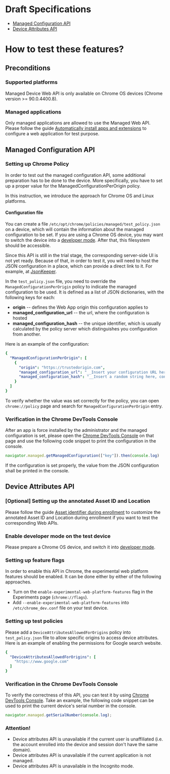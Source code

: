 # Draft Specifications

* [Managed Configuration API](https://wicg.github.io/WebApiDevice/managed_config)
* [Device Attributes API](https://wicg.github.io/WebApiDevice/device_attributes/)

# How to test these features?

## Preconditions
### Supported platforms
Managed Device Web API is only available on Chrome OS devices (Chrome version >= 90.0.4400.8).

### Managed applications
Only managed applications are allowed to use the Managed Web API. Please follow the guide [Automatically install apps and extensions](https://support.google.com/chrome/a/answer/6306504) to configure a web application for test purpose.

## Managed Configuration API
### Setting up Chrome Policy
In order to test out the managed configuration API, some additional preparation has to be done to the device. More specifically, you have to set up a proper value for the ManagedConfigurationPerOrigin policy.

In this instruction, we introduce the approach for Chrome OS and Linux platforms.

#### Configuration file
You can create a file `/etc/opt/chrome/policies/managed/test_policy.json` on a device, which will contain the information about the managed configuration to be set.
If you are using a Chrome OS device, you may want to switch the device into a [developer mode](https://chromium.googlesource.com/chromiumos/docs/+/HEAD/developer_mode.md#dev-mode). After that, this filesystem should be accessible.

Since this API is still in the trial stage, the corresponding server-side UI is not yet ready. Because of that, in order to test it, you will need to host the JSON  configuration in a place, which can provide a direct link to it. For example, at [JsonKeeper](https://jsonkeeper.com/).

In the `test_policy.json` file, you need to override the `ManagedConfigurationPerOrigin` policy to indicate the managed configuration to be used. It is defined as a list of JSON dictionaries, with the following keys for each:
* __origin__ -- defines the Web App origin this configuration applies to
* __managed_configuration_url__ -- the url, where the configuration is hosted
* __managed_configuration_hash__ -- the unique identifier, which is usually calculated by the policy server which distinguishes you configuration from another.

Here is an example of the configuration:

```yaml
{
  "ManagedConfigurationPerOrigin": [
    {
      "origin": "https://trustedorigin.com",
      "managed_configuration_url": "__Insert your configuration URL here__",
      "managed_configuration_hash": "__Insert a random string here, configuration URL, for example__"
    }
  ]
}
```

To verify whether the value was set correctly for the policy, you can open `chrome://policy` page and search for `ManagedConfigurationPerOrigin` entry.

### Verification in the Chrome DevTools Console

After an app is force installed by the administrator and the managed configuration is set, please open the [Chrome DevTools Console](https://developers.google.com/web/tools/chrome-devtools/console) on that page and use the following code snippet to print the configuration in the console.
```javascript
navigator.managed.getManagedConfiguration(["key"]).then(console.log)
```

If the configuration is set properly, the value from the JSON configuration shall be printed in the console. 

## Device Attributes API
### [Optional] Setting up the annotated Asset ID and Location
Please follow the guide [Asset identifier during enrollment](https://support.google.com/chrome/a/answer/2657289?hl=en#allow_to_update_device_attribute) to customize the annotated Asset ID and Location during enrollment if you want to test the corresponding Web APIs.

### Enable developer mode on the test device
Please prepare a Chrome OS device, and switch it into [developer mode](https://chromium.googlesource.com/chromiumos/docs/+/HEAD/developer_mode.md#dev-mode).

### Setting up feature flags
In order to enable this API in Chrome, the experimental web platform features should be enabled. It can be done either by either of the following approaches.
* Turn on the `enable-experimental-web-platform-features` flag in the Experiments page (`chrome://flags`).
* Add `--enable-experimental-web-platform-features` into `/etc/chrome_dev.conf` file on your test device.

### Setting up test policies
Please add a `DeviceAttributesAllowedForOrigins` policy into `test_policy.json` file to allow specific origins to access device attributes. Here is an example of enabling the permissions for Google search website.

```yaml
{
  "DeviceAttributesAllowedForOrigins": [
    "https://www.google.com"
  ]
}
```

### Verification in the Chrome DevTools Console
To verify the correctness of this API, you can test it by using [Chrome DevTools Console](https://developers.google.com/web/tools/chrome-devtools/console). Take an example, the following code snippet can be used to print the current device's serial number in the console.
```javascript
navigator.managed.getSerialNumber(console.log);
```

### Attention!
* Device attributes API is unavailable if the current user is unaffiliated (i.e. the account enrolled into the device and session don't have the same domain).
* Device attributes API is unavailable if the current application is not managed.
* Device attributes API is unavailable in the Incognito mode.
